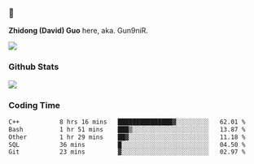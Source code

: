 ### 👋 

**Zhidong (David) Guo** here, aka. Gun9niR.

![](https://komarev.com/ghpvc/?username=Gun9niR&label=Total+Views)

### Github Stats

<img src="https://github-readme-stats.vercel.app/api?username=Gun9niR&count_private=true&show_icons=true&theme=vue-dark&hide_title=true">

### Coding Time

<!--START_SECTION:waka-->

```txt
C++           8 hrs 16 mins   ███████████████▓░░░░░░░░░   62.01 %
Bash          1 hr 51 mins    ███▒░░░░░░░░░░░░░░░░░░░░░   13.87 %
Other         1 hr 29 mins    ██▓░░░░░░░░░░░░░░░░░░░░░░   11.18 %
SQL           36 mins         █░░░░░░░░░░░░░░░░░░░░░░░░   04.50 %
Git           23 mins         ▓░░░░░░░░░░░░░░░░░░░░░░░░   02.97 %
```

<!--END_SECTION:waka-->

